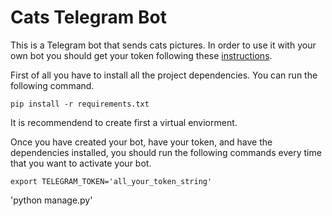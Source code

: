 
# Cats Telegram Bot

This is a Telegram bot that sends cats pictures.
In order to use it with your own bot you should get your token following these [instructions](https://core.telegram.org/bots).

First of all you have to install all the project dependencies. You can run the following command.

`pip install -r requirements.txt`

It is recommendend to create first a virtual enviorment.

Once you have created your bot, have your token, and have the dependencies installed, you should run the following commands every time that you want to activate your bot.

`export TELEGRAM_TOKEN='all_your_token_string'`

'python manage.py'
